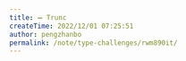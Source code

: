 ```yaml
---
title: ➖ Trunc
createTime: 2022/12/01 07:25:51
author: pengzhanbo
permalink: /note/type-challenges/rwm890it/
---
```


